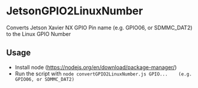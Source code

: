 # JetsonGPIO2LinuxNumber
Converts Jetson Xavier NX GPIO Pin name (e.g. GPIO06, or SDMMC_DAT2) to the Linux GPIO Number

## Usage
- Install node (https://nodejs.org/en/download/package-manager/)
- Run the script with `node convertGPIO2LinuxNumber.js GPIO...    (e.g. GPIO06, or SDMMC_DAT2)`
